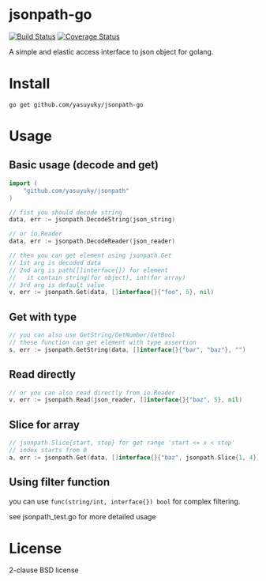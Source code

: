 jsonpath-go
===========
[![Build Status](https://travis-ci.org/yasuyuky/jsonpath-go.png?branch=master)](https://travis-ci.org/yasuyuky/jsonpath-go)
[![Coverage Status](https://coveralls.io/repos/yasuyuky/jsonpath-go/badge.png?branch=master)](https://coveralls.io/r/yasuyuky/jsonpath-go?branch=master)

A simple and elastic access interface to json object for golang.

Install
=======

    go get github.com/yasuyuky/jsonpath-go

Usage
=====

Basic usage (decode and get)
--------------------------

```go
import (
	"github.com/yasuyuky/jsonpath"
)

// fist you should decode string
data, err := jsonpath.DecodeString(json_string)

// or io.Reader
data, err := jsonpath.DecodeReader(json_reader)

// then you can get element using jsonpath.Get
// 1st arg is decoded data
// 2nd arg is path([]interface{}) for element
//   it contain string(for object), int(for array)
// 3rd arg is default value
v, err := jsonpath.Get(data, []interface{}{"foo", 5}, nil)
```

Get with type
-------------

```go
// you can also use GetString/GetNumber/GetBool
// these function can get element with type assertion
s, err := jsonpath.GetString(data, []interface{}{"bar", "baz"}, "")
```

Read directly
-------------
```go
// or you can also read directly from io.Reader
v, err := jsonpath.Read(json_reader, []interface{}{"baz", 5}, nil)
```

Slice for array
---------------

```go
// jsonpath.Slice{start, stop} for get range 'start <= x < stop'
// index starts from 0
a, err := jsonpath.Get(data, []interface{}{"baz", jsonpath.Slice{1, 4}}, nil)
```

Using filter function
---------------------
you can use `func(string/int, interface{}) bool` for complex filtering.

see jsonpath_test.go for more detailed usage

License
=======

2-clause BSD license
